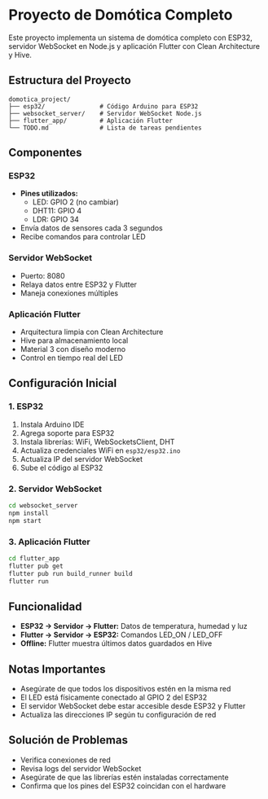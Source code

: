 # Proyecto de Domótica Completo

Este proyecto implementa un sistema de domótica completo con ESP32, servidor WebSocket en Node.js y aplicación Flutter con Clean Architecture y Hive.

## Estructura del Proyecto

```
domotica_project/
├── esp32/               # Código Arduino para ESP32
├── websocket_server/    # Servidor WebSocket Node.js
├── flutter_app/         # Aplicación Flutter
└── TODO.md              # Lista de tareas pendientes
```

## Componentes

### ESP32
- **Pines utilizados:**
  - LED: GPIO 2 (no cambiar)
  - DHT11: GPIO 4
  - LDR: GPIO 34
- Envía datos de sensores cada 3 segundos
- Recibe comandos para controlar LED

### Servidor WebSocket
- Puerto: 8080
- Relaya datos entre ESP32 y Flutter
- Maneja conexiones múltiples

### Aplicación Flutter
- Arquitectura limpia con Clean Architecture
- Hive para almacenamiento local
- Material 3 con diseño moderno
- Control en tiempo real del LED

## Configuración Inicial

### 1. ESP32
1. Instala Arduino IDE
2. Agrega soporte para ESP32
3. Instala librerías: WiFi, WebSocketsClient, DHT
4. Actualiza credenciales WiFi en `esp32/esp32.ino`
5. Actualiza IP del servidor WebSocket
6. Sube el código al ESP32

### 2. Servidor WebSocket
```bash
cd websocket_server
npm install
npm start
```

### 3. Aplicación Flutter
```bash
cd flutter_app
flutter pub get
flutter pub run build_runner build
flutter run
```

## Funcionalidad

- **ESP32 → Servidor → Flutter:** Datos de temperatura, humedad y luz
- **Flutter → Servidor → ESP32:** Comandos LED_ON / LED_OFF
- **Offline:** Flutter muestra últimos datos guardados en Hive

## Notas Importantes

- Asegúrate de que todos los dispositivos estén en la misma red
- El LED está físicamente conectado al GPIO 2 del ESP32
- El servidor WebSocket debe estar accesible desde ESP32 y Flutter
- Actualiza las direcciones IP según tu configuración de red

## Solución de Problemas

- Verifica conexiones de red
- Revisa logs del servidor WebSocket
- Asegúrate de que las librerías estén instaladas correctamente
- Confirma que los pines del ESP32 coincidan con el hardware
